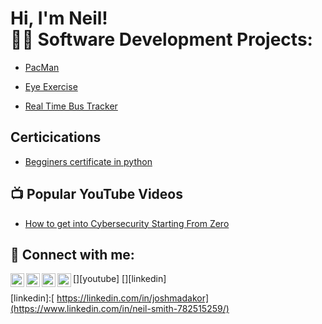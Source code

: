 <h1>Hi, I'm Neil! <br/><a 

<h2>👨‍💻 Software Development Projects:</h2>

- [PacMan](https://github.com/Neilsmith917/PacMan-Excersice)

- [Eye Exercise](https://github.com/Neilsmith917/Eye-Excercise/blob/main/README.md)

- [Real Time Bus Tracker](https://github.com/Neilsmith917/Real-Time-Bus-Tracker)

<h2> Certicications</h2>

- [Begginers certificate in python](file:///C:/Users/neils/Downloads/Coursera%20programing%20cerificate.pdf)

<h2>📺 Popular YouTube Videos</h2>

- [How to get into Cybersecurity Starting From Zero](https://www.youtube.com/watch?v=a83ASGn_V_s)

<h2> 🤳 Connect with me:</h2>

[<img align="left" alt="JoshMadakor | YouTube" width="22px" src="https://cdn.jsdelivr.net/npm/simple-icons@v3/icons/youtube.svg" />][youtube]
[<img align="left" alt="JoshMadakor | Twitter" width="22px" src="https://cdn.jsdelivr.net/npm/simple-icons@v3/icons/twitter.svg" />][twitter]
[<img align="left" alt="JoshMadakor | LinkedIn" width="22px" src="https://cdn.jsdelivr.net/npm/simple-icons@v3/icons/linkedin.svg" />][linkedin]
[<img align="left" alt="JoshMadakor | Instagram" width="22px" src="https://cdn.jsdelivr.net/npm/simple-icons@v3/icons/instagram.svg" />][instagram]

[twitter]: 
[youtube]: 
[instagram]: https://www.instagram.com/Topboss.jay/
[linkedin]:[ https://linkedin.com/in/joshmadakor](https://www.linkedin.com/in/neil-smith-782515259/)

<!--
**joshmadakor1/joshmadakor1** is a ✨ _special_ ✨ repository because its `README.md` (this file) appears on your GitHub profile.

Here are some ideas to get you started:

- 🔭 I’m currently working on ...
- 🌱 I’m currently learning ...
- 👯 I’m looking to collaborate on ...
- 🤔 I’m looking for help with ...
- 💬 Ask me about ...
- 📫 How to reach me: ...
- 😄 Pronouns: ...
- ⚡ Fun fact: ...
-->

